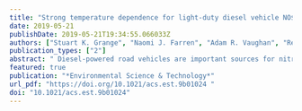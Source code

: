 ```yaml
---
title: "Strong temperature dependence for light-duty diesel vehicle NO$_x$ emissions"
date: 2019-05-21
publishDate: 2019-05-21T19:34:55.066033Z
authors: ["Stuart K. Grange", "Naomi J. Farren", "Adam R. Vaughan", "Rebecca A. Rose", "David C. Carslaw"]
publication_types: ["2"]
abstract: " Diesel-powered road vehicles are important sources for nitrogen oxide (NO$_x$) emissions and the European passenger fleet is highly dieselised, which has resulted in many European roadside environments being non-compliant with legal air quality standards for nitrogen dioxide (NO$_2$). Based on vehicle emission remote sensing data for 300 000 light-duty vehicles across the United Kingdom, light-duty diesel NO$_x$ emissions were found to be highly dependent on ambient temperature with low temperatures resulting in higher NO$_x$ emissions, i.e., a \"low temperature NO$_x$ emission penalty\" was identified. This feature was not observed for gasoline-powered vehicles. Older Euro 3 to 5 diesel vehicles emitted NO$_x$ similarly, but vehicles compliant with the latest Euro 6 emission standard, emitted less NO$_x$ than older vehicles and demonstrated less of an ambient temperature dependence. This ambient temperature dependence is overlooked in current emission inventories, but is of importance from an air quality perspective. Owing to Europe's climate, a predicted average of 38 % more NO$_x$ emissions have burdened Europe when compared to temperatures encountered in laboratory test cycles. However, owing to the progressive elimination of vehicles demonstrating the most severe low temperature NO$_x$ penalty, light-duty diesel NO$_x$ emissions are likely to decrease more rapidly throughout Europe than currently thought. "
featured: true
publication: "*Environmental Science & Technology*"
url_pdf: "https://doi.org/10.1021/acs.est.9b01024 "
doi: "10.1021/acs.est.9b01024"
---
```


